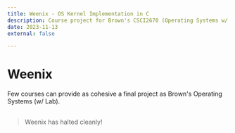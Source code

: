 ```yaml
---
title: Weenix - OS Kernel Implementation in C
description: Course project for Brown's CSCI2670 (Operating Systems w/ Lab)
date: 2023-11-13
external: false

---
```


# Weenix

Few courses can provide as cohesive a final project as Brown's Operating Systems (w/ Lab).

##

> Weenix has halted cleanly!
